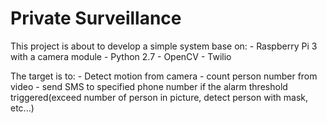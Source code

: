 # Private Surveillance
This project is about to develop a simple system base on:
    - Raspberry Pi 3 with a camera module
    - Python 2.7
    - OpenCV
    - Twilio

The target is to:
    - Detect motion from camera
    - count person number from video
    - send SMS to specified phone number if the alarm threshold triggered(exceed number of person in picture, detect person with mask, etc...)
